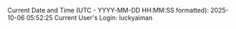 Current Date and Time (UTC - YYYY-MM-DD HH:MM:SS formatted): 2025-10-06 05:52:25
Current User's Login: luckyaiman
